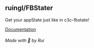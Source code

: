 ## ruingl/FBStater

Get your appState just like in c3c-fbstate!

[Documentation](docs/docs.md)

###### Made with 💙 by Rui
